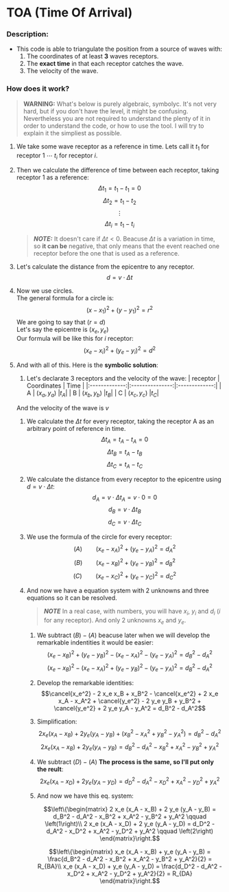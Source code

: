 # TOA (Time Of Arrival)


### Description:
- This code is able to triangulate the position from a source of waves with:
    1. The coordinates of at least **3** waves receptors.
    1. The **exact time** in that each receptor catches the wave.
    1. The velocity of the wave.



### How does it work?

> **WARNING:** What's below is purely algebraic, symbolyc. It's not very hard, but if you don't have the level, it might be confusing. Nevertheless you are not required to understand the plenty of it in order to understand the code, or how to use the tool. I will try to explain it the simpliest as possible.

1. We take some wave receptor as a reference in time. Lets call it $t_1$ for receptor $1$ $\cdots$ $t_i$ for receptor $i$.
1. Then we calculate the difference of time between each receptor, taking receptor 1 as a reference: $$\Delta t_1 = t_1 - t_1 = 0$$ $$\Delta t_2 = t_1 - t_2$$ $$\vdots$$ $$\Delta t_i = t_1 - t_i$$



    > **_NOTE:_**  It doesn't care if $\Delta t < 0$. Beacuse $\Delta t$ is a variation in time, so **it can be** negative, that only means that the event reached one receptor before the one that is used as a reference.

1. Let's calculate the distance from the epicentre to any receptor.
    $$d = v \cdot \Delta t$$

1. Now we use circles.<br>
    The general formula for a circle is:
    $$(x - x_1)^2 + (y - y_1)^2 = r^2 $$
    We are going to say that $(r = d)$<br>
    Let's say the epicentre is $(x_e, y_e)$<br>
    Our formula will be like this for $i$ receptor:
    $$(x_e - x_i)^2 + (y_e - y_i)^2 = d^2$$

1. And with all of this. Here is the **symbolic solution**:<br>

    1. Let's declarate 3 receptors and the velocity of the wave:
        | receptor     | Coordinates        | Time      |
        |:-------------:|:---------------:|:-------------:|
        | A         |   $(x_a, y_a)$    |$t_A$|
        | B         |   $(x_b, y_b)$    |$t_B$|
        | C         |   $(x_c, y_c)$    |$t_C$|

    And the velocity of the wave is $v$<br>

    1. We calculate the $\Delta t$ for every receptor, taking the receptor A as an arbitrary point of reference in time.
        $$\Delta t_A = t_A - t_A = 0$$
        $$\Delta t_B = t_A - t_B$$
        $$\Delta t_C = t_A - t_C$$

    1. We calculate the distance from every receptor to the epicentre using $d = v \cdot \Delta t$:<br>
        $$d_A = v \cdot \Delta t_A = v \cdot 0 = 0$$
        $$d_B = v \cdot \Delta t_B$$
        $$d_C = v \cdot \Delta t_C$$
    1. We use the formula of the circle for every receptor:
        $$\left( A \right)\qquad(x_e - x_A)^2 + (y_e - y_A)^2 = d_A^2$$
        $$\left( B \right)\qquad(x_e - x_B)^2 + (y_e - y_B)^2 = d_B^2$$
        $$\left( C \right)\qquad(x_e - x_C)^2 + (y_e - y_C)^2 = d_C^2$$
    1. And now we have a equation system with 2 unknowns and three equations so it can be resolved.
        > **_NOTE_** In a real case, with numbers, you will have $x_i$, $y_i$ and $d_i$ ($i$ for any receptor). And only 2 unknowns $x_e$ and $y_e$.
        1. We subtract $\left( B \right) - \left( A \right)$ beacuse later when we will develop the remarkable indentities it would be easier:
            $$(x_e - x_B)^2 + (y_e - y_B)^2 - (x_e - x_A)^2 - (y_e - y_A)^2 = d_B^2 - d_A^2$$
            $$(x_e - x_B)^2 - (x_e - x_A)^2 + (y_e - y_B)^2 - (y_e - y_A)^2 = d_B^2 - d_A^2$$
        1. Develop the remarkable identities:
            $$\cancel{x_e^2} - 2 x_e x_B + x_B^2 - \cancel{x_e^2} + 2 x_e x_A - x_A^2 + \cancel{y_e^2} - 2 y_e y_B + y_B^2 + \cancel{y_e^2} + 2 y_e y_A - y_A^2 = d_B^2 - d_A^2$$
        1. Simplification:
            $$2 x_e (x_A - x_B) + 2 y_e (y_A - y_B) + (x_B^2 - x_A^2 + y_B^2 - y_A^2) = d_B^2 - d_A^2$$
            $$2 x_e (x_A - x_B) + 2 y_e (y_A - y_B) = d_B^2 - d_A^2 - x_B^2 + x_A^2 - y_B^2 + y_A^2$$
        1. We subtract $\left( D \right) - \left( A \right)$ **The process is the same, so I'll put only the reult**:
            $$2 x_e (x_A - x_D) + 2 y_e (y_A - y_D) = d_D^2 - d_A^2 - x_D^2 + x_A^2 - y_D^2 + y_A^2$$
        1. And now we have this eq. system:

            $$\left\{\begin{matrix}
                2 x_e (x_A - x_B) + 2 y_e (y_A - y_B) = d_B^2 - d_A^2 - x_B^2 + x_A^2 - y_B^2 + y_A^2  \qquad \left(1\right)\\ 
                2 x_e (x_A - x_D) + 2 y_e (y_A - y_D) = d_D^2 - d_A^2 - x_D^2 + x_A^2 - y_D^2 + y_A^2 \qquad \left(2\right)
            \end{matrix}\right.$$

            $$\left\{\begin{matrix}
                x_e (x_A - x_B) + y_e (y_A - y_B) = \frac{d_B^2 - d_A^2 - x_B^2 + x_A^2 - y_B^2 + y_A^2}{2} = R_{BA}\\ 
                x_e (x_A - x_D) + y_e (y_A - y_D) = \frac{d_D^2 - d_A^2 - x_D^2 + x_A^2 - y_D^2 + y_A^2}{2} = R_{DA}
            \end{matrix}\right.$$
            
